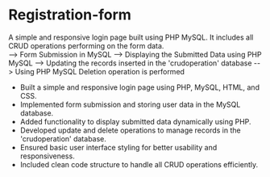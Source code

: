 # Registration-form
A simple and responsive login page built using PHP MySQL. It includes all CRUD operations performing on the form data.  
--> Form Submission in MySQL
--> Displaying the Submitted Data using PHP MySQL
--> Updating the records inserted in the 'crudoperation' database
--> Using PHP MySQL Deletion operation is performed
- Built a simple and responsive login page using PHP, MySQL, HTML, and CSS.
- Implemented form submission and storing user data in the MySQL database.
- Added functionality to display submitted data dynamically using PHP.
- Developed update and delete operations to manage records in the 'crudoperation' database.
- Ensured basic user interface styling for better usability and responsiveness.
- Included clean code structure to handle all CRUD operations efficiently.


